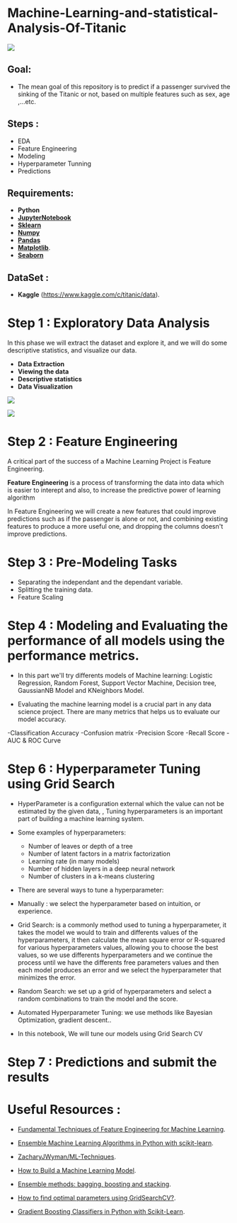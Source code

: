 # Machine-Learning-and-statistical-Analysis-Of-Titanic


![](https://static1.squarespace.com/static/5006453fe4b09ef2252ba068/5095eabce4b06cb305058603/5095eabce4b02d37bef4c24c/1352002236895/100_anniversary_titanic_sinking_by_esai8mellows-d4xbme8.jpg)

## Goal: 

- The mean goal of this repository is to predict if a passenger survived the sinking of the Titanic or not, based on multiple features such as sex, age ,...etc.

## Steps :

- EDA
- Feature Engineering
- Modeling
- Hyperparameter Tunning
- Predictions


## Requirements:

- __Python__
- [__JupyterNotebook__](https://jupyter.org/install)
- [__Sklearn__](https://scikit-learn.org/stable/install.html)
- [__Numpy__](https://numpy.org/install/)
- [__Pandas__](https://pandas.pydata.org/pandas-docs/stable/getting_started/install.html)
- [__Matplotlib__](https://matplotlib.org/3.3.2/users/installing.html).
- [__Seaborn__](https://seaborn.pydata.org/installing.html)


## DataSet :

- __Kaggle__ (https://www.kaggle.com/c/titanic/data).

# Step 1 : Exploratory Data Analysis

In this phase we will extract the dataset and explore it, and we will do some descriptive statistics, and visualize our data.

 - __Data Extraction__
 - __Viewing the data__
 - __Descriptive statistics__
 - __Data Visualization__
 
  ![](https://www.kaggleusercontent.com/kf/45328398/eyJhbGciOiJkaXIiLCJlbmMiOiJBMTI4Q0JDLUhTMjU2In0..RYRkrmeMA1tPmW4_EhoXNA.2xvrqL1jyjnFThTkGo8td9BpC4bzGs55TNYb5Ko7bP1N-g3_WGRq4WuYjZ6pdrmWbQS3193g9HL1pjWg7ki66SWE-z5tunnysy41V7m7F094D--PIJl7-OjVr1aSUgBzkH_CFbOYW2Zc6MBvgy1Xrh1xwARn8G7sabU6y2drErclMRZXM-ZXwnThhOmj_yJH6GM1_338RxKqmpZlbKDeLwdj2q6u9jDjlGsjLPn625ksMS-BPcDqQl74x8Y8t8FQjHP2oL9WD9lO_2rD4qo3iKwDAwhGj-CTG4lyCf7wRKWgTq0dvosjHeXyqqzcUKecyeE8i7bxVuCxoHEJvH1oVncZTVt06L_fPTpKmaguM60bdtbEWXqeM4KTDEH99oC3R7127ARol_NCaUbyld4QQV5Srq6WAwk8vJOGA1yqP8l513ge7esXdBuuCKXBKuSCJkf2cePkRamWYddb359lDLQIGGN2Zm_1V5YLIwhcIpilWLj8qyj9x1E5GIwgjeRQd_3KlBiJpBiFbG8HYVBQgUe0vNvAWUbzrSYnBRzwlxwIYR76rOU-OP4-iDKSONfGrfRq3j60fEtIFkyhThUnjxDAEfaX_dE-7grzLhkM_NTzXAYpV_4iErcbfuSK6MZJxadPrRmDiZKfKGcAx07whsVUdLnQG8-qSvZA7yTNc4SYFEV1TAKtp_SctUic8tWe.ATpeN3FaSOZOH_sPsDZuUg/__results___files/__results___26_1.png)
  
  
  ![](https://www.kaggleusercontent.com/kf/45328398/eyJhbGciOiJkaXIiLCJlbmMiOiJBMTI4Q0JDLUhTMjU2In0..ozUvT0OQ6up7FnzalgqK2w.qmRBeybR_4EAu7ALz8TCmeyzt5KxLgMQWZeO2n_nf7HQ8Tjk0lgyk-cRf3ffaRtzHwjKdV5_YY0P9Yac0ATUHjxGwK9wiPBy3rPjICUwTQ3OGadj_d83wehZbtBhFUNTkvuI5BPRaTQkL--xVf_YjyEU6l7miworc3M63-s1PU4_RbzUZeRfuyaBrAPHbe4fK3a8zMM2-Xvk1wqr3RXVCsXhNtngMgDt1Dx66nhXMM_JMSDkiWdWZmVWGEHmfut99Wd8Kj4zOo1VmYDZR4uTRi1JtfLiRDq3Rto3R3SxdHiYvVxsLRoxrotlmdLitA13mO7GmmQtc_5GDFpnxN9AtGdT45I7-gTVI5-h1Fk_QeaQJfsaC7UM6u2XHEXN8br90NoimEH-n5-sdD76gFi2DiiYJASaEFXNcBjVc5qN9L-5I0huiVFUrCoeXgzEwbQocfA0lQknWLG_CulrEbVsVW2e7KXHaRpYs0Tn4wedo_r2H5eVAZFj3ypGt9JaDLgi7EfwSI__wT5n2YyxzTFvGXtcBeRbPgUMM5NY5wMA_9dfAVCjbja415obZFjFUa4adLgiQEC4lSn0P4jMwoE0Glog01akw9hklHlNGf6B4Zen_odf72t4w0tWJbAZXS5-yGIIzRS_kvknn3Xqvf77BiuPqyD6GX8KdU8O5NYXEgQ2JOIjzfTBeosFc24TlUxK.k6hHdA7NvvRlLAzVHS0Gog/__results___files/__results___40_0.png)

# Step 2 : Feature Engineering

A critical part of the success of a Machine Learning Project is Feature Engineering. 

__Feature Engineering__ is a process of transforming the data into data which is easier to interept and also, to increase the predictive power of learning algorithm

In Feature Engineering we will create a new features that could improve predictions such as if the passenger is alone or not,
and combining existing features to produce a more useful one, and dropping the columns doesn't improve predictions.


# Step 3 : Pre-Modeling Tasks

- Separating the independant and the dependant variable.
- Splitting the training data.
- Feature Scaling 

# Step 4 : Modeling and Evaluating the performance of all models using the performance metrics.

- In this part we'll try differents models of Machine learning: Logistic Regression, Random Forest, Support Vector Machine, Decision tree, GaussianNB Model and KNeighbors Model.

- Evaluating the machine learning model is a crucial part in any data science project. There are many metrics that helps us to evaluate our model accuracy.

-Classification Accuracy
-Confusion matrix
-Precision Score
-Recall Score
-AUC & ROC Curve


# Step 6 : Hyperparameter Tuning using Grid Search

- HyperParameter is a configuration external which the value can not be estimated by the given data, , Tuning hyperparameters is an important part of building a machine learning system.

- Some examples of hyperparameters:

  - Number of leaves or depth of a tree
  - Number of latent factors in a matrix factorization
  - Learning rate (in many models)
  - Number of hidden layers in a deep neural network
  - Number of clusters in a k-means clustering

- There are several ways to tune a hyperparameter:
    
 - Manually   : we select the hyperparameter based on intuition, or experience.

- Grid Search: is a commonly method used to tuning a hyperparameter, it takes the model we would to train and differents values of the hyperparameters, it then       calculate the mean square error or R-squared for various hyperparameters values, allowing you to choose the best values, so we use differents hyperparameters and   we continue the process until we have the differents free parameters values and then each model produces an error and we select the hyperparameter that minimizes   the error.
    
- Random Search:  we set up a grid of hyperparameters and select a random combinations to train the model and the score.

- Automated Hyperparameter Tuning: we use methods like Bayesian Optimization, gradient descent..

 - In this notebook, We will tune our models using Grid Search CV 
 
 # Step 7 : Predictions and submit the results
 
 

# Useful Resources :

- [Fundamental Techniques of Feature Engineering for Machine Learning](https://towardsdatascience.com/feature-engineering-for-machine-learning-3a5e293a5114).

- [Ensemble Machine Learning Algorithms in Python with scikit-learn](https://machinelearningmastery.com/ensemble-machine-learning-algorithms-python-scikit-learn/).

- [ZacharyJWyman/ML-Techniques](https://github.com/ZacharyJWyman/ML-Techniques).

- [How to Build a Machine Learning Model](https://towardsdatascience.com/how-to-build-a-machine-learning-model-439ab8fb3fb1).

- [Ensemble methods: bagging, boosting and stacking](https://towardsdatascience.com/ensemble-methods-bagging-boosting-and-stacking-c9214a10a205).

- [How to find optimal parameters using GridSearchCV?](https://www.dezyre.com/recipes/find-optimal-parameters-using-gridsearchcv).

- [Gradient Boosting Classifiers in Python with Scikit-Learn](https://stackabuse.com/gradient-boosting-classifiers-in-python-with-scikit-learn/).
